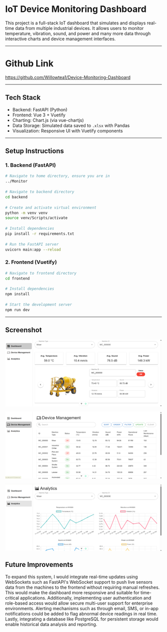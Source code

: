 # IoT Device Monitoring Dashboard

This project is a full-stack IoT dashboard that simulates and displays real-time data from multiple industrial devices. It allows users to monitor temperature, vibration, sound, and power and many more data through interactive charts and device management interfaces.

---

# Github Link

https://github.com/Willowtea1/Device-Monitoring-Dashboard

---

## Tech Stack

- Backend: FastAPI (Python)
- Frontend: Vue 3 + Vuetify
- Charting: Chart.js (via vue-chartjs)
- Data Storage: Simulated data saved to `.xlsx` with Pandas
- Visualization: Responsive UI with Vuetify components

---

## Setup Instructions

### 1. Backend (FastAPI)

```bash
# Navigate to home directory, ensure you are in
../Monitor

# Navigate to backend directory
cd backend

# Create and activate virtual environment
python -m venv venv
source venv/Scripts/activate

# Install dependencies
pip install -r requirements.txt

# Run the FastAPI server
uvicorn main:app --reload

```

### 2. Frontend (Vuetify)

```bash
# Navigate to frontend directory
cd frontend

# Install dependencies
npm install

# Start the development server
npm run dev

```

---

## Screenshot

![1754400157426](image/README/1754400157426.png)

![1754400250939](image/README/1754400250939.png)

![1754400225048](image/README/1754400225048.png)

## Future Improvements

To expand this system, I would integrate real-time updates using WebSockets such as FastAPI's WebSocket support to push live sensors data from the machines to the frontend without requiring manual refreshes. This would make the dashboard more responsive and suitable for time-critical applications. Additionally, implementing user authentication and role-based access would allow secure multi-user support for enterprise environments. Alerting mechanisms such as through email, SMS, or in-app notifications could be added to flag abnormal device readings in real time. Lastly, integrating a database like PostgreSQL for persistent storage would enable historical data analysis and reporting.
